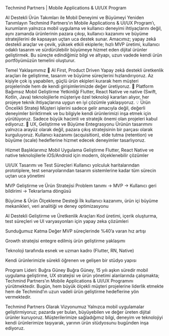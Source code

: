 Techmind Partners | Mobile Applications & UI/UX Program

AI Destekli Ürün Takımları ile Mobil Deneyimi ve Büyümeyi Yeniden Tanımlayın
Techmind Partners’ın Mobile Applications & UI/UX Program’ı, kurumların yalnızca mobil uygulama ve kullanıcı deneyimi ihtiyaçlarını değil, aynı zamanda ürünlerinin pazara çıkışı, kullanıcı kazanımı ve büyüme stratejilerini de kapsayan uçtan uca destek sunar.
 Amacımız; yapay zekâ destekli araçlar ve çevik, yüksek etkili ekiplerle; hızlı MVP üretimi, kullanıcı odaklı tasarım ve sürdürülebilir büyümeye hizmet eden dijital ürünler geliştirmek. Bu süreçte edindiğimiz bilgi ve altyapı, uzun vadede kendi ürün portföyümüzün temelini oluşturur.


Temel Yaklaşımımız
🎯 AI First, Product Driven
Yapay zekâ destekli üretkenlik araçları ile geliştirme, tasarım ve büyüme süreçlerini hızlandırıyoruz. Az kişiyle çok iş yapabilen, güçlü ürün ekipleri kurarak hem müşteri projelerinde hem de kendi girişimlerimizde değer üretiyoruz.
📱 Platform Bağımsız Mobil Geliştirme Yetkinliği
Flutter, React Native ve native (Swift, Kotlin, Java) teknolojilerle müşteriye özel teknoloji kararları alıyor, her projeye teknik ihtiyaçlarına uygun en iyi çözümle yaklaşıyoruz.
💡 Ürün Öncelikli Strateji
Müşteri işlerini sadece gelir amacıyla değil, değerli deneyimler biriktirmek ve bu bilgiyle kendi ürünlerimizi inşa etmek için yürütüyoruz. Sadece büyük hacimli ve stratejik önemi olan projeleri kabul ediyoruz.
🧠 UX, Geliştirme ve Büyüme Entegrasyonu
Ürünün tasarımını yalnızca arayüz olarak değil, pazara çıkış stratejisinin bir parçası olarak kurguluyoruz. Kullanıcı kazanımı (acquisition), elde tutma (retention) ve büyüme (scale) hedeflerine hizmet edecek deneyimler tasarlıyoruz.

Hizmet Başlıklarımız
Mobil Uygulama Geliştirme
 Flutter, React Native ve native teknolojilerle iOS/Android için modern, ölçeklenebilir çözümler


UI/UX Tasarımı ve Test Süreçleri
 Kullanıcı yolculuk haritalarından prototiplere, test senaryolarından tasarım sistemlerine kadar tüm sürecin uçtan uca yönetimi


MVP Geliştirme ve Ürün Stratejisi
 Problem tanımı → MVP → Kullanıcı geri bildirimi → Tekrarlama döngüsü


Büyüme & Ürün Ölçekleme Desteği
 İlk kullanıcı kazanımı, ürün içi büyüme mekanikleri, veri analitiği ve deney optimizasyonu


AI Destekli Geliştirme ve Üretkenlik Araçları
 Kod üretimi, içerik oluşturma, test süreçleri ve UI varyasyonları için yapay zeka çözümleri






Sunduğumuz Katma Değer
MVP süreçlerinde %40’a varan hız artışı


Growth stratejisi entegre edilmiş ürün geliştirme yaklaşımı


Teknoloji tarafında esnek ve uzman kadro (Flutter, RN, Native)


Kendi ürünlerimizle sürekli öğrenen ve gelişen bir stüdyo yapısı



Program Lideri: Buğra Güney
Buğra Güney, 15 yılı aşkın süredir mobil uygulama geliştirme, UX stratejisi ve ürün yönetimi alanlarında çalışmakta; Techmind Partners’ın Mobile Applications & UI/UX Programını yürütmektedir.
 Bugün, hem büyük ölçekli müşteri projelerine liderlik etmekte hem de Techmind’ın uzun vadeli ürün geliştirme hedeflerine yön vermektedir.


Techmind Partners Olarak Vizyonumuz
Yalnızca mobil uygulamalar geliştirmiyoruz; pazarda yer bulan, büyüyebilen ve değer üreten dijital ürünler kuruyoruz.
 Müşterilerimize sağladığımız bilgi, deneyim ve teknolojiyi kendi ürünlerimize taşıyarak, yarının ürün stüdyosunu bugünden inşa ediyoruz.


